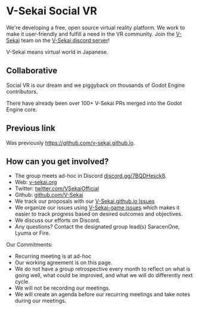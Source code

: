 # V-Sekai Social VR

We're developing a free, open source virtual reality platform. We work to make it user-friendly and fulfill a need in the VR community. Join the [V-Sekai](https://v-sekai.org) team on the [V-Sekai discord server](https://discord.gg/7BQDHesck8)! 

V-Sekai means virtual world in Japanese.

## Collaborative

Social VR is our dream and we piggyback on thousands of Godot Engine contributors.

There have already been over 100+ V-Sekai PRs merged into the Godot Engine core.

## Previous link

Was previously https://github.com/v-sekai.github.io.

## How can you get involved?

- The group meets ad-hoc in Discord [discord.gg/7BQDHesck8](https://discord.gg/7BQDHesck8).
- Web: [v-sekai.org](https://v-sekai.org)
- Twitter: [twitter.com/VSekaiOfficial](https://twitter.com/VSekaiOfficial)
- Github: [github.com/V-Sekai](https://github.com/V-Sekai)
- We track our proposals with our [V-Sekai.github.io Issues](https://github.com/V-Sekai/V-Sekai/issues)
- We organize our issues using [V-Sekai-game issues](https://github.com/V-Sekai/v-sekai-game/issues) which makes it easier to track progress based on desired outcomes and objectives.
- We discuss our efforts on Discord.
- Any questions? Contact the designated group lead(s) SaracenOne, Lyuma or Fire.

Our Commitments:

- Recurring meeting is at ad-hoc
- Our working agreement is on this page.
- We do not have a group retrospective every month to reflect on what is going well, what could be improved, and what we will do differently next cycle.
- We will not be recording our meetings.
- We will create an agenda before our recurring meetings and take notes during our meetings.
